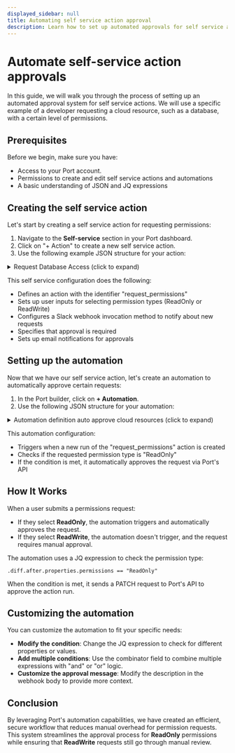 ```yaml
---
displayed_sidebar: null
title: Automating self service action approval
description: Learn how to set up automated approvals for self service actions, improving efficiency and reducing manual overhead.
---
```


# Automate self-service action approvals

In this guide, we will walk you through the process of setting up an automated approval system for self service actions. We will use a specific example of a developer requesting a cloud resource, such as a database, with a certain level of permissions.

## Prerequisites

Before we begin, make sure you have:

- Access to your Port account.
- Permissions to create and edit self service actions and automations
- A basic understanding of JSON and JQ expressions

## Creating the self service action

Let's start by creating a self service action for requesting permissions:

1. Navigate to the **Self-service** section in your Port dashboard.
2. Click on "+ Action" to create a new self service action.
3. Use the following example JSON structure for your action:

<details>
<summary> Request Database Access (click to expand) </summary>
```json
{
  "identifier": "request_permissions",
  "title": "Request Database Access",
  "trigger": {
    "type": "self-service",
    "operation": "CREATE",
    "userInputs": {
      "properties": {
        "permissions": {
          "type": "string",
          "title": "Permissions",
          "enum": [
            "ReadOnly",
            "ReadWrite"
          ],
          "enumColors": {
            "ReadOnly": "lightGray",
            "ReadWrite": "lightGray"
          }
        },
        "reason": {
          "type": "string",
          "title" : "Reason for Requesting Permission"
          }
      },
      "required": [],
      "order": []
    }
  },
  "invocationMethod": {
    "type": "SLACK",
    "url": "https://hooks.slack.com/services/xyz", //Replace this with your slack webhook url
    "agent": false,
    "synchronized": true,
    "method": "POST",
    "headers": {},
    "body": {
      "text": "hello from Port :slightly_smiling_face:, {.trigger.by.user.email} from your organization has requested for access to a database. The reason {.payload.properties.reason}"
      }
  },
  "requiredApproval": {
    "type": "ANY"
  },
  "approvalNotification": {
    "type": "email"
  }
}
```
</details>


This self service configuration does the following:

- Defines an action with the identifier "request_permissions"
- Sets up user inputs for selecting permission types (ReadOnly or ReadWrite)
- Configures a Slack webhook invocation method to notify about new requests
- Specifies that approval is required
- Sets up email notifications for approvals

## Setting up the automation

Now that we have our self service action, let's create an automation to automatically approve certain requests:

1. In the Port builder, click on **+ Automation**.
2. Use the following JSON structure for your automation:

<details>
<summary> Automation definition auto approve cloud resources (click to expand) </summary>
```json
{
  "identifier": "auto-approve",
  "title": "Auto Approve Cloud Resource Access",
  "description": "Auto Approve",
  "trigger": {
    "type": "automation",
    "event": {
      "type": "RUN_CREATED",
      "actionIdentifier": "request_permissions"
    },
    "condition": {
      "type": "JQ",
      "expressions": [
        ".diff.after.properties.permissions == \"ReadOnly\""
      ],
      "combinator": "and"
    }
  },
  "invocationMethod": {
    "type": "WEBHOOK",
    "url": "https://api.getport.io/v1/actions/runs/{{ .event.diff.after.id }}/approval",
    "agent": false,
    "synchronized": true,
    "method": "PATCH",
    "headers": {},
    "body": {
      "status": "APPROVE",
      "description": "auto approved by automation"
    }
  },
  "publish": true
}
```
</details>


This automation configuration:

- Triggers when a new run of the "request_permissions" action is created
- Checks if the requested permission type is "ReadOnly"
- If the condition is met, it automatically approves the request via Port's API

## How It Works

When a user submits a permissions request:

- If they select **ReadOnly**, the automation triggers and automatically approves the request.
- If they select **ReadWrite**, the automation doesn't trigger, and the request requires manual approval.

The automation uses a JQ expression to check the permission type:

`.diff.after.properties.permissions == "ReadOnly"`

When the condition is met, it sends a PATCH request to Port's API to approve the action run.

## Customizing the automation

You can customize the automation to fit your specific needs:

- **Modify the condition**: Change the JQ expression to check for different properties or values.
- **Add multiple conditions**: Use the combinator field to combine multiple expressions with "and" or "or" logic.
- **Customize the approval message**: Modify the description in the webhook body to provide more context.



## Conclusion

By leveraging Port's automation capabilities, we have created an efficient, secure workflow that reduces manual overhead for permission requests. This system streamlines the approval process for **ReadOnly** permissions while ensuring that **ReadWrite** requests still go through manual review.